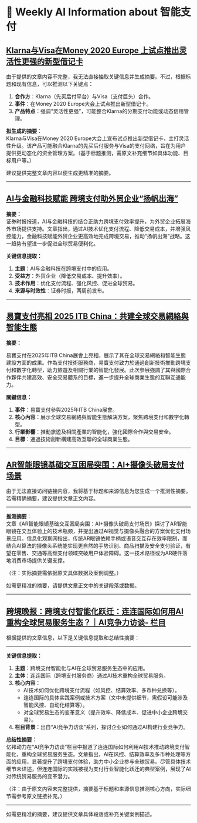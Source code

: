 # 🧠 Weekly AI Information about 智能支付 

## [Klarna与Visa在Money 2020 Europe 上试点推出灵活性更强的新型借记卡](https://www.businesswire.com/news/home/20250603229135/zh-CN)

由于提供的文章内容不完整，我无法直接抽取关键信息并生成摘要。不过，根据标题和现有信息，可以推测以下关键点：

1. **合作方**：Klarna（先买后付平台）与Visa（支付巨头）合作。  
2. **事件**：在Money 2020 Europe大会上试点推出新型借记卡。  
3. **产品特点**：强调“灵活性更强”，可能整合Klarna的分期支付功能或动态信用管理。  

**拟生成的摘要**：  
Klarna与Visa在Money 2020 Europe大会上宣布试点推出新型借记卡，主打灵活性升级。该产品可能融合Klarna的先买后付服务与Visa的支付网络，旨在为用户提供更动态化的资金管理方案。（基于标题推测，需原文补充细节如具体功能、目标用户等。）  

建议提供完整文章内容以便生成更精准的摘要。

---

## [AI与金融科技赋能 跨境支付助外贸企业“扬帆出海”](https://stcn.com/article/detail/1846526.html)

**摘要：**  
证券时报报道，AI与金融科技的结合正助力跨境支付效率提升，为外贸企业拓展海外市场提供支持。文章指出，通过AI技术优化支付流程、降低交易成本，并增强风控能力，金融科技赋能外贸企业更高效地完成跨境交易，推动“扬帆出海”战略。这一趋势有望进一步促进全球贸易便利化。  

**关键信息提取：**  
1. **主题**：AI与金融科技在跨境支付中的应用。  
2. **受益方**：外贸企业（降低交易成本、提升效率）。  
3. **技术作用**：优化支付流程、强化风控、促进全球贸易。  
4. **来源与时效性**：证券时报，两周前发布。

---

## [易寶支付亮相 2025 ITB China：共建全球交易網絡與智能生態](https://www.prnewswire.com/apac/zh/news-releases/-2025-itb-china-302471521.html)

**摘要：**  

易寶支付在2025年ITB China展會上亮相，展示了其在全球交易網絡和智能生態建設方面的成果。作為支付技術服務商，易寶支付致力於通過創新技術推動跨境支付和數字化轉型，助力旅遊及相關行業的智能化發展。此次參展強調了其與國際合作夥伴共建高效、安全交易體系的目標，進一步提升全球商業生態的互聯互通能力。  

**關鍵信息：**  
1. **事件**：易寶支付參與2025年ITB China展會。  
2. **核心內容**：展示全球交易網絡與智能生態解決方案，聚焦跨境支付和數字化轉型。  
3. **行業影響**：推動旅遊及相關產業的智能化，強化國際合作與交易安全。  
4. **目標**：通過技術創新構建高效互聯的全球商業生態。

---

## [AR智能眼镜基础交互困局突围：AI+摄像头破局支付场景](https://www.infoobs.com/article/20250512/69164.html)

由于无法直接访问链接内容，我将基于标题和来源信息为您生成一个推测性摘要。若需精确摘要，建议提供文章正文内容。

---  
**推测摘要**：  
文章《AR智能眼镜基础交互困局突围：AI+摄像头破局支付场景》探讨了AR智能眼镜在交互体验上的技术瓶颈，并提出通过AI视觉与摄像头融合的方案优化支付场景应用。信息化观察网指出，传统AR眼镜依赖手柄或语音交互存在效率限制，而结合AI算法的摄像头系统能实现更自然的手势识别、商品扫描及安全支付验证，有望在零售、交通等高频支付领域突破用户体验障碍。这一技术路径或为AR硬件落地消费市场提供关键支撑。

（注：实际摘要需依据原文具体数据及案例调整。）  

如需更精准的摘要，请提供文章正文中的关键段落或数据。

---

## [跨境晚报：跨境支付智能化跃迁：连连国际如何用AI重构全球贸易服务生态？｜AI竞争力访谈- 栏目](https://m.ebrun.com/579872.html)

根据提供的文章信息，以下是关键信息提取和总结性摘要：

---

**关键信息提取：**  
1. **主题**：跨境支付智能化与AI在全球贸易服务生态中的应用。  
2. **主体**：连连国际（跨境支付服务商）通过AI技术重构全球贸易服务。  
3. **核心内容**：  
   - AI技术如何优化跨境支付流程（如风控、结算效率、多币种兑换等）。  
   - 连连国际的具体实践案例或技术方案（文中未提供细节，需假设可能涉及智能风控、自动化结算等）。  
   - 对全球贸易生态的变革意义（提升效率、降低成本、促进中小企业跨境交易）。  
4. **栏目背景**：出自“AI竞争力访谈”系列，探讨企业如何通过AI构建行业竞争力。  

**总结性摘要：**  
亿邦动力在“AI竞争力访谈”栏目中报道了连连国际如何利用AI技术推动跨境支付智能化，重构全球贸易服务生态。文章指出，AI在风控、结算效率及多币种处理等方面的应用，显著提升了跨境支付体验，助力中小企业参与全球贸易。尽管具体技术细节未详述，但连连国际的实践被视为支付行业智能化跃迁的典型案例，展现了AI对传统贸易服务的变革潜力。  

（注：由于原文内容未完整提供，摘要基于标题和来源信息推测核心方向，实际细节需参考原文链接补充。）  

--- 

如需更精准的摘要，建议提供文章具体段落或补充关键案例描述。
